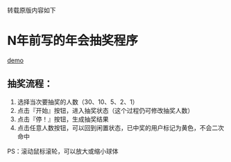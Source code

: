 ﻿


转载原版内容如下

# N年前写的年会抽奖程序

[demo](https://fouber.github.io/lottery/)



## 抽奖流程：

1. 选择当次要抽奖的人数（30、10、5、2、1）
2. 点击『开始』按钮，进入抽奖状态（这个过程仍可修改抽奖人数）
3. 点击『停！』按钮，生成抽奖结果
4. 点击任意人数按钮，可以回到闲置状态，已中奖的用户标记为黄色，不会二次命中

PS：滚动鼠标滚轮，可以放大或缩小球体